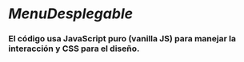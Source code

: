 # _MenuDesplegable_

### El código usa JavaScript puro (vanilla JS) para manejar la interacción y CSS para el diseño.
